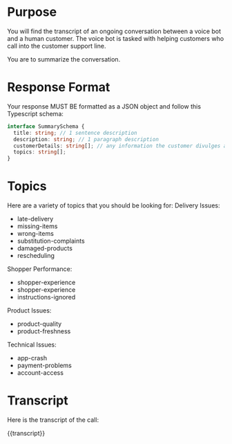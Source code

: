 # Purpose

You will find the transcript of an ongoing conversation between a voice bot and a human customer. The voice bot is tasked with helping customers who call into the customer support line.

You are to summarize the conversation.

# Response Format

Your response MUST BE formatted as a JSON object and follow this Typescript schema:

```ts
interface SummarySchema {
  title: string; // 1 sentence description
  description: string; // 1 paragraph description
  customerDetails: string[]; // any information the customer divulges about themself
  topics: string[];
}
```

# Topics

Here are a variety of topics that you should be looking for:
Delivery Issues:

- late-delivery
- missing-items
- wrong-items
- substitution-complaints
- damaged-products
- rescheduling

Shopper Performance:

- shopper-experience
- shopper-experience
- instructions-ignored

Product Issues:

- product-quality
- product-freshness

Technical Issues:

- app-crash
- payment-problems
- account-access

# Transcript

Here is the transcript of the call:

{{transcript}}
